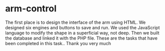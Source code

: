 # arm-control
The first place is to design the interface of the arm using HTML. We designed six engines and buttons to save and run. We used the JavaScript language to modify the shape in a superficial way, not deep. Then we built the database and linked it with the PHP file. These are the tasks that have been completed in this task..
Thank you very much
